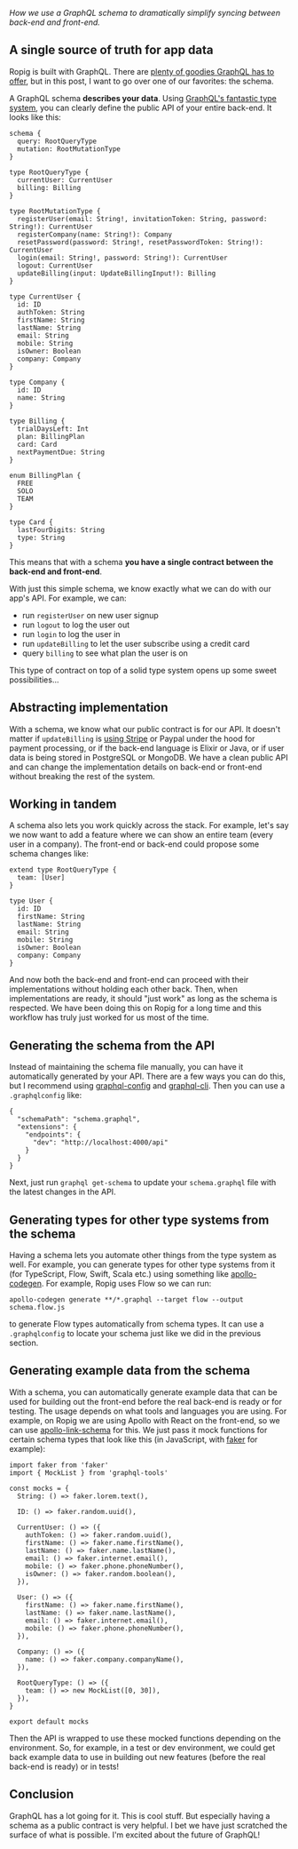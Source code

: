 _How we use a GraphQL schema to dramatically simplify syncing between back-end and front-end._

## A single source of truth for app data

Ropig is built with GraphQL. There are [plenty of goodies GraphQL has to offer](http://graphql.org), but in this post, I want to go over one of our favorites: the schema.

A GraphQL schema **describes your data**. Using [GraphQL's fantastic type system](http://graphql.org/learn/schema/), you can clearly define the public API of your entire back-end. It looks like this:

```language-graphql
schema {
  query: RootQueryType
  mutation: RootMutationType
}

type RootQueryType {
  currentUser: CurrentUser
  billing: Billing
}

type RootMutationType {
  registerUser(email: String!, invitationToken: String, password: String!): CurrentUser
  registerCompany(name: String!): Company
  resetPassword(password: String!, resetPasswordToken: String!): CurrentUser
  login(email: String!, password: String!): CurrentUser
  logout: CurrentUser
  updateBilling(input: UpdateBillingInput!): Billing
}

type CurrentUser {
  id: ID
  authToken: String
  firstName: String
  lastName: String
  email: String
  mobile: String
  isOwner: Boolean
  company: Company
}

type Company {
  id: ID
  name: String
}

type Billing {
  trialDaysLeft: Int
  plan: BillingPlan
  card: Card
  nextPaymentDue: String
}

enum BillingPlan {
  FREE
  SOLO
  TEAM
}

type Card {
  lastFourDigits: String
  type: String
}
```

This means that with a schema **you have a single contract between the back-end and front-end**.

With just this simple schema, we know exactly what we can do with our app's API. For example, we can:

* run `registerUser` on new user signup
* run `logout` to log the user out
* run `login` to log the user in
* run `updateBilling` to let the user subscribe using a credit card
* query `billing` to see what plan the user is on

This type of contract on top of a solid type system opens up some sweet possibilities...

## Abstracting implementation

With a schema, we know what our public contract is for our API. It doesn't matter if `updateBilling` is [using Stripe](https://ropig.com/blog/caching-stripe-data-complete-control-payment-subscriptions/) or Paypal under the hood for payment processing, or if the back-end language is Elixir or Java, or if user data is being stored in PostgreSQL or MongoDB. We have a clean public API and can change the implementation details on back-end or front-end without breaking the rest of the system.

## Working in tandem

A schema also lets you work quickly across the stack. For example, let's say we now want to add a feature where we can show an entire team (every user in a company). The front-end or back-end could propose some schema changes like:

```language-graphql
extend type RootQueryType {
  team: [User]
}

type User {
  id: ID
  firstName: String
  lastName: String
  email: String
  mobile: String
  isOwner: Boolean
  company: Company
}
```

And now both the back-end and front-end can proceed with their implementations without holding each other back. Then, when implementations are ready, it should "just work" as long as the schema is respected. We have been doing this on Ropig for a long time and this workflow has truly just worked for us most of the time.

## Generating the schema from the API

Instead of maintaining the schema file manually, you can have it automatically generated by your API. There are a few ways you can do this, but I recommend using [graphql-config](https://github.com/graphcool/graphql-config) and [graphql-cli](https://github.com/graphcool/graphql-cli). Then you can use a `.graphqlconfig` like:

```language-graphql
{
  "schemaPath": "schema.graphql",
  "extensions": {
    "endpoints": {
      "dev": "http://localhost:4000/api"
    }
  }
}
```

Next, just run `graphql get-schema` to update your `schema.graphql` file with the latest changes in the API.

## Generating types for other type systems from the schema

Having a schema lets you automate other things from the type system as well. For example, you can generate types for other type systems from it (for TypeScript, Flow, Swift, Scala etc.) using something like [apollo-codegen](https://github.com/apollographql/apollo-codegen). For example, Ropig uses Flow so we can run:

`apollo-codegen generate **/*.graphql --target flow --output schema.flow.js`

to generate Flow types automatically from schema types. It can use a `.graphqlconfig` to locate your schema just like we did in the previous section.

## Generating example data from the schema

With a schema, you can automatically generate example data that can be used for building out the front-end before the real back-end is ready or for testing. The usage depends on what tools and languages you are using. For example, on Ropig we are using Apollo with React on the front-end, so we can use [apollo-link-schema](https://www.npmjs.com/package/apollo-link-schema) for this. We just pass it mock functions for certain schema types that look like this (in JavaScript, with [faker](https://www.npmjs.com/package/faker) for example):

```language-graphql
import faker from 'faker'
import { MockList } from 'graphql-tools'

const mocks = {
  String: () => faker.lorem.text(),

  ID: () => faker.random.uuid(),

  CurrentUser: () => ({
    authToken: () => faker.random.uuid(),
    firstName: () => faker.name.firstName(),
    lastName: () => faker.name.lastName(),
    email: () => faker.internet.email(),
    mobile: () => faker.phone.phoneNumber(),
    isOwner: () => faker.random.boolean(),
  }),

  User: () => ({
    firstName: () => faker.name.firstName(),
    lastName: () => faker.name.lastName(),
    email: () => faker.internet.email(),
    mobile: () => faker.phone.phoneNumber(),
  }),

  Company: () => ({
    name: () => faker.company.companyName(),
  }),

  RootQueryType: () => ({
    team: () => new MockList([0, 30]),
  }),
}

export default mocks
```

Then the API is wrapped to use these mocked functions depending on the environment. So, for example, in a test or dev environment, we could get back example data to use in building out new features (before the real back-end is ready) or in tests!

## Conclusion

GraphQL has a lot going for it. This is cool stuff. But especially having a schema as a public contract is very helpful. I bet we have just scratched the surface of what is possible. I'm excited about the future of GraphQL!
